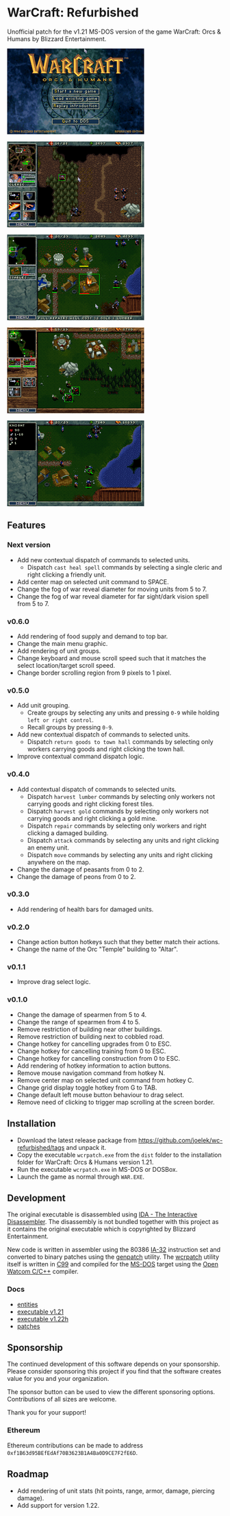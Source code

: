 # WarCraft: Refurbished

Unofficial patch for the v1.21 MS-DOS version of the game WarCraft: Orcs & Humans by Blizzard Entertainment.

![](./public/images/main_menu.png)

![](./public/images/action_button_hotkeys.png)

![](./public/images/entity_health_bars.png)

![](./public/images/entity_grouping.png)

![](./public/images/hover_tooltips.png)

## Features

### Next version

* Add new contextual dispatch of commands to selected units.
    * Dispatch `cast heal spell` commands by selecting a single cleric and right clicking a friendly unit.
* Add center map on selected unit command to SPACE.
* Change the fog of war reveal diameter for moving units from 5 to 7.
* Change the fog of war reveal diameter for far sight/dark vision spell from 5 to 7.

### v0.6.0

* Add rendering of food supply and demand to top bar.
* Change the main menu graphic.
* Add rendering of unit groups.
* Change keyboard and mouse scroll speed such that it matches the select location/target scroll speed.
* Change border scrolling region from 9 pixels to 1 pixel.

### v0.5.0

* Add unit grouping.
    * Create groups by selecting any units and pressing `0-9` while holding `left or right control`.
    * Recall groups by pressing `0-9`.
* Add new contextual dispatch of commands to selected units.
    * Dispatch `return goods to town hall` commands by selecting only workers carrying goods and right clicking the town hall.
* Improve contextual command dispatch logic.

### v0.4.0

* Add contextual dispatch of commands to selected units.
    * Dispatch `harvest lumber` commands by selecting only workers not carrying goods and right clicking forest tiles.
    * Dispatch `harvest gold` commands by selecting only workers not carrying goods and right clicking a gold mine.
    * Dispatch `repair` commands by selecting only workers and right clicking a damaged building.
    * Dispatch `attack` commands by selecting any units and right clicking an enemy unit.
    * Dispatch `move` commands by selecting any units and right clicking anywhere on the map.
* Change the damage of peasants from 0 to 2.
* Change the damage of peons from 0 to 2.

### v0.3.0

* Add rendering of health bars for damaged units.

### v0.2.0

* Change action button hotkeys such that they better match their actions.
* Change the name of the Orc "Temple" building to "Altar".

### v0.1.1

* Improve drag select logic.

### v0.1.0

* Change the damage of spearmen from 5 to 4.
* Change the range of spearmen from 4 to 5.
* Remove restriction of building near other buildings.
* Remove restriction of building next to cobbled road.
* Change hotkey for cancelling upgrades from 0 to ESC.
* Change hotkey for cancelling training from 0 to ESC.
* Change hotkey for cancelling construction from 0 to ESC.
* Add rendering of hotkey information to action buttons.
* Remove mouse navigation command from hotkey N.
* Remove center map on selected unit command from hotkey C.
* Change grid display toggle hotkey from G to TAB.
* Change default left mouse button behaviour to drag select.
* Remove need of clicking to trigger map scrolling at the screen border.

## Installation

* Download the latest release package from https://github.com/joelek/wc-refurbished/tags and unpack it.
* Copy the executable `wcrpatch.exe` from the `dist` folder to the installation folder for WarCraft: Orcs & Humans version 1.21.
* Run the executable `wcrpatch.exe` in MS-DOS or DOSBox.
* Launch the game as normal through `WAR.EXE`.

## Development

The original executable is disassembled using [IDA - The Interactive Disassembler](https://en.wikipedia.org/wiki/Interactive_Disassembler). The disassembly is not bundled together with this project as it contains the original executable which is copyrighted by Blizzard Entertainment.

New code is written in assembler using the 80386 [IA-32](https://en.wikipedia.org/wiki/IA-32) instruction set and converted to binary patches using the [genpatch](./public/tools/genpatch.js) utility. The [wcrpatch](./source/wcrpatch.c) utility itself is written in [C99](https://en.wikipedia.org/wiki/C99) and compiled for the [MS-DOS](https://en.wikipedia.org/wiki/MS-DOS) target using the [Open Watcom C/C++](https://en.wikipedia.org/wiki/Watcom_C/C%2B%2B) compiler.

### Docs

* [entities](./public/docs/entities.md)
* [executable v1.21](./public/docs/executable_v121.md)
* [executable v1.22h](./public/docs/executable_v122h.md)
* [patches](./public/docs/patches.md)

## Sponsorship

The continued development of this software depends on your sponsorship. Please consider sponsoring this project if you find that the software creates value for you and your organization.

The sponsor button can be used to view the different sponsoring options. Contributions of all sizes are welcome.

Thank you for your support!

### Ethereum

Ethereum contributions can be made to address `0xf1B63d95BEfEdAf70B3623B1A4Ba0D9CE7F2fE6D`.

## Roadmap

* Add rendering of unit stats (hit points, range, armor, damage, piercing damage).
* Add support for version 1.22.
